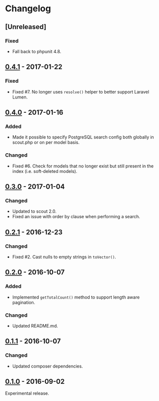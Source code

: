 # Changelog

## [Unreleased]
### Fixed
- Fall back to phpunit 4.8.

## [0.4.1](https://github.com/pmatseykanets/laravel-scout-postgres/releases/tag/v0.4.1) - 2017-01-22
### Fixed
- Fixed #7. No longer uses `resolve()` helper to better support Laravel Lumen.

## [0.4.0](https://github.com/pmatseykanets/laravel-scout-postgres/releases/tag/v0.4.0) - 2017-01-16
### Added
- Made it possible to specify PostgreSQL search config both globally in scout.php or on per model basis.

### Changed
- Fixed #6. Check for models that no longer exist but still present in the index (i.e. soft-deleted models).

## [0.3.0](https://github.com/pmatseykanets/laravel-scout-postgres/releases/tag/v0.3.0) - 2017-01-04
### Changed
- Updated to scout 2.0. 
- Fixed an issue with order by clause when performing a search.

## [0.2.1](https://github.com/pmatseykanets/laravel-scout-postgres/releases/tag/v0.2.1) - 2016-12-23
### Changed
- Fixed #2. Cast nulls to empty strings in `toVector()`. 

## [0.2.0](https://github.com/pmatseykanets/laravel-scout-postgres/releases/tag/v0.2.0) - 2016-10-07
### Added
- Implemented `getTotalCount()` method to support length aware pagination. 

### Changed
- Updated README.md.

## [0.1.1](https://github.com/pmatseykanets/laravel-scout-postgres/releases/tag/v0.1.1) - 2016-10-07
### Changed
- Updated composer dependencies.

## [0.1.0](https://github.com/pmatseykanets/laravel-scout-postgres/releases/tag/v0.1.0) - 2016-09-02
Experimental release.
